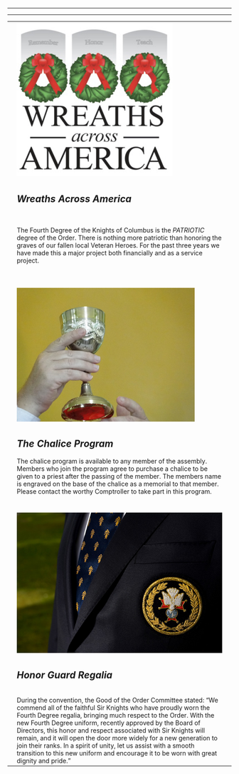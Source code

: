   <table>
  <tr>
    <td> </td>
    <td><img src="../assets/img/waa.jpg" width="350" alt="Wreaths Across America">
   </td>
    <td> </td>
  </tr>
  <tr>
    <td> </td>
    <td><h2><em>Wreaths Across America</em></h2><br>

The Fourth Degree of the Knights of Columbus is the <em>PATRIOTIC</em> degree of the Order. 
There is nothing more patriotic than honoring the graves of our fallen local
Veteran Heroes. For the past three years we have made this a major project both 
financially and as a service project. </td><hr>
    <td> </td>
  </tr>
  <tr></tr>  <tr></tr>  <tr></tr>  <tr></tr>  <tr></tr>
  <tr>
    <td> </td>
    <td><br><br><img src="../assets/img/chalise2.jpg" width="400" alt="Chalice"></td>
    <td> </td>
  </tr>
  <tr>
    <td> </td>
    <td>
      <h2><em>The Chalice Program</em></h2>
      The chalice program is available to any member of the assembly. Members who join the
program agree to purchase a chalice to be given to a priest after the passing of the
member. The members name is engraved on the base of the chalice as a memorial to that
member. Please contact the worthy Comptroller to take part in this program.
</td><hr>
    <td> </td>
  </tr>
  <tr></tr>  <tr></tr>  <tr></tr>  <tr></tr>  <tr></tr>
  <tr>
    <td> </td>
    <td><br><br><img src="../assets/img/4thdeg.jpg" width="600" alt="Fourth Dregree Honor Guard Regalia"></td>
    <td> </td>
  </tr>
  <tr>
    <td> </td>
  <td><h2><em>Honor Guard Regalia</em></h2><br>
    During the convention, the Good of the Order Committee stated: “We commend all of the
faithful Sir Knights who have proudly worn the Fourth Degree regalia, bringing much
respect to the Order. With the new Fourth Degree uniform, recently approved by the Board
of Directors, this honor and respect associated with Sir Knights will remain, and it will
open the door more widely for a new generation to join their ranks. In a spirit of unity,
let us assist with a smooth transition to this new uniform and encourage it to be worn
with great dignity and pride.”
</td>
    <td> </td>
  </tr>
</table>
